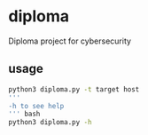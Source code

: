 # diploma
Diploma project for cybersecurity


## usage

``` bash 
python3 diploma.py -t target host
'''
-h to see help 
''' bash
python3 diploma.py -h 
```
